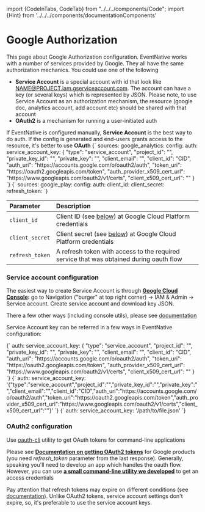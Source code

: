 import {CodeInTabs, CodeTab} from "../../../components/Code";
import {Hint} from '../../../components/documentationComponents'

# Google Authorization

This page about Google Authorization configuration.
EventNative works with a number of services provided by Google. They all have the same authorization mechanics. You could use one of the following

* **Service Account** is a special account with id that look like [NAME@PROJECT.iam.gserviceaccount.com](https://console.cloud.google.com/iam-admin/serviceaccounts/details/107095565645971338726?project=exalted-cogency-279115). The account can have a key \(or several keys\) which is represented by JSON. Please note, to use Service Account as an authorization mechanism, the resource \(google doc, analytics account, add account etc\) should be shared with that account
* **OAuth2** is a mechanism for running a user-initiated auth

<Hint>
    If EventNative is configured manually, <b>Service Account</b> is the best way to do auth. If the config is generated and end-users grants access to the resource, it's better to use <b>OAuth</b>
</Hint>

<CodeInTabs>
    <CodeTab title="Service Account authorization" lang="yaml">
        {`
       sources:
  google_analytics:
    config:
      auth:
               service_account_key: {
                 "type": "service_account",
                 "project_id": "<PROJECT_ID>",
                 "private_key_id": "<PK_ID>",
                 "private_key": "<PRIVATE_KEY>",
                 "client_email": "<EMAIL>",
                 "client_id": "CID",
                 "auth_uri": "https://accounts.google.com/o/oauth2/auth",
                 "token_uri": "https://oauth2.googleapis.com/token",
                 "auth_provider_x509_cert_url": "https://www.googleapis.com/oauth2/v1/certs",
                 "client_x509_cert_url": "<CERT_URL>"
               }
        `}
    </CodeTab>
    <CodeTab title="OAuth2 authorization" lang="yaml">
        {`
       sources:
  google_play:
    config:
      auth:
               client_id: <CLIENT_ID>
               client_secret: <CLIENT_SECRET>
               refresh_token: <REFRESH_TOKEN>
        `}
    </CodeTab>
</CodeInTabs>


| Parameter | Description |
| :--- | :--- |
| `client_id` | Client ID (see [below](/docs/configuration/google-authorization#oauth2-configuration)) at Google Cloud Platform credentials |
| `client_secret` | Client secret (see [below](/docs/configuration/google-authorization#oauth2-configuration)) at Google Cloud Platform credentials |
| `refresh_token` | A refresh token with access to the required service that was obtained during oauth flow |

### Service account configuration

The easiest way to create Service Account is through [**Google Cloud Console**](https://console.cloud.google.com/)**:** go to Navigation ("burger" at top right corner) → IAM & Admin → Service account. Create service account and download key JSON.

There a few other ways (including console utils), please see [documentation](https://cloud.google.com/iam/docs/creating-managing-service-account-keys)

Service Account key can be referred in a few ways in EventNative configuration:

<CodeInTabs>
    <CodeTab title="As a JSON object" lang="yaml">
        {`
        auth:
  service_account_key: {
    "type": "service_account",
    "project_id": "<PROJECT_ID>",
    "private_key_id": "<PK_ID>",
    "private_key": "<PRIVATE_KEY>",
    "client_email": "<EMAIL>",
    "client_id": "CID",
    "auth_uri": "https://accounts.google.com/o/oauth2/auth",
    "token_uri": "https://oauth2.googleapis.com/token",
    "auth_provider_x509_cert_url": "https://www.googleapis.com/oauth2/v1/certs",
    "client_x509_cert_url": "<CERT_URL>"
  }
        `}
    </CodeTab>
    <CodeTab title="As a JSON string" lang="yaml">
        {`
        auth:
          service_account_key: '{"type":"service_account","project_id":"<PROJECT_ID>","private_key_id":"<PK_ID>","private_key":"<PRIVATE_KEY>","client_email":"<EMAIL>","client_id":"CID","auth_uri":"https://accounts.google.com/o/oauth2/auth","token_uri":"https://oauth2.googleapis.com/token","auth_provider_x509_cert_url":"https://www.googleapis.com/oauth2/v1/certs","client_x509_cert_url":"<CERT_URL>"}'
        `}
    </CodeTab>
    <CodeTab title="As a path to file" lang="yaml">
        {`
        auth:
          service_account_key: '/path/to/file.json'
        `}
    </CodeTab>
</CodeInTabs>

### OAuth2 configuration

<Hint>
    Use <a href="https://github.com/jitsucom/oauth-cli">oauth-cli</a> utility to get OAuth tokens for command-line applications
</Hint>

Please see [**Documentation on getting OAuth2 tokens**](https://developers.google.com/identity/protocols/oauth2/web-server#httprest) for Google products \(you need _refresh\_token_ parameter from the last response\). Generally, speaking you'll need to develop an app which handles the oauth flow. However,  you can use [**a small command-line utility we developed**](https://github.com/jitsucom/oauth-cli) to get an access credentials

<Hint>
    Pay attention that refresh tokens may expire on different conditions (see <a href="https://developers.google.com/identity/protocols/oauth2#expiration">documentation</a>). Unlike OAuth2 tokens, service account settings don't expire, so, it's preferable to use the service account keys.
</Hint>